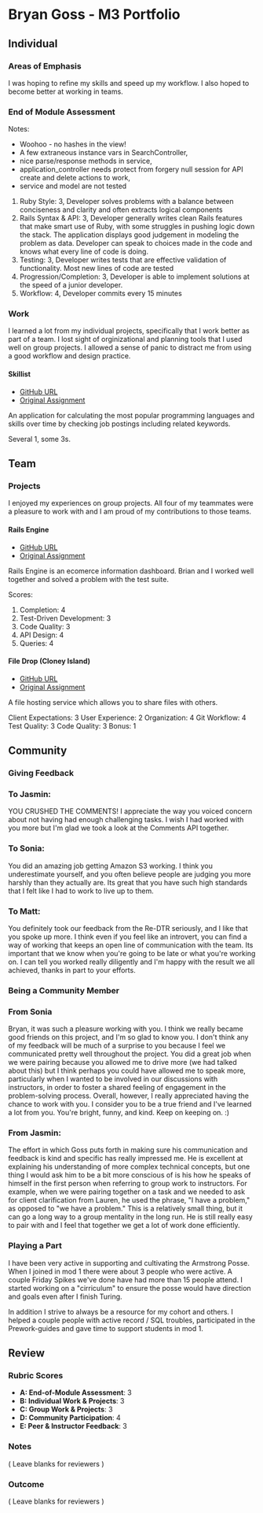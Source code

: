 # Bryan Goss - M3 Portfolio
## Individual

### Areas of Emphasis

I was hoping to refine my skills and speed up my workflow. I also hoped to become better at working in teams.

### End of Module Assessment

Notes:

*  Woohoo - no hashes in the view!
*  A few extraneous instance vars in SearchController,
*  nice parse/response methods in service,
*  application_controller needs protect from forgery null session for API create and delete actions to work,
*  service and model are not tested

1. Ruby Style:              3, Developer solves problems with a balance between conciseness and clarity and often extracts logical components
2. Rails Syntax & API:      3, Developer generally writes clean Rails features that make smart use of Ruby, with some struggles in pushing logic down the stack. The application displays good judgement in modeling the problem as data. Developer can speak to choices made in the code and knows what every line of code is doing.
3. Testing:                 3, Developer writes tests that are effective validation of functionality. Most new lines of code are tested
4. Progression/Completion:  3, Developer is able to implement solutions at the speed of a junior developer.
5. Workflow: 4, Developer commits every 15 minutes

### Work

I learned a lot from my individual projects, specifically that I work better as part of a team. I lost sight of orginizational and planning tools that I used well on group projects. I allowed a sense of panic to distract me from using a good workflow and design practice.

#### Skillist

* [GitHub URL](https://github.com/bcgoss/skillist)
* [Original Assignment](https://github.com/turingschool/lesson_plans/blob/master/ruby_03-professional_rails_applications/self_directed_project.md)

An application for calculating the most popular programming languages and skills over time by checking job postings including related keywords.

Several 1, some 3s.

## Team

### Projects

I enjoyed my experiences on group projects. All four of my teammates were a pleasure to work with and I am proud of my contributions to those teams. 

#### Rails Engine

* [GitHub URL](https://github.com/bcgoss/rails_engine)
* [Original Assignment](https://github.com/turingschool/lesson_plans/blob/master/ruby_03-professional_rails_applications/rails_engine.md)

Rails Engine is an ecomerce information dashboard. Brian and I worked well together and solved a problem with the test suite.

Scores: 
1. Completion: 4
2. Test-Driven Development: 3
3. Code Quality: 3
4. API Design: 4
5. Queries: 4

#### File Drop (Cloney Island)

* [GitHub URL](https://github.com/tgisg/filedrop)
* [Original Assignment](https://github.com/turingschool/lesson_plans/blob/master/ruby_03-professional_rails_applications/cloney_island.md)

A file hosting service which allows you to share files with others.

Client Expectations: 3
User Experience: 2
Organization: 4
Git Workflow: 4
Test Quality: 3
Code Quality: 3
Bonus: 1

## Community

### Giving Feedback

### To Jasmin:
YOU CRUSHED THE COMMENTS! I appreciate the way you voiced concern about not having had enough challenging tasks. I wish I had worked with you more but I'm glad we took a look at the Comments API together.

### To Sonia:
You did an amazing job getting Amazon S3 working. I think you underestimate yourself, and you often believe people are judging you more harshly than they actually are. Its great that you have such high standards that I felt like I had to work to live up to them.

### To Matt:
You definitely took our feedback from the Re-DTR seriously, and I like that you spoke up more. I think even if you feel like an introvert, you can find a way of working that keeps an open line of communication with the team. Its important that we know when you're going to be late or what you're working on. I can tell you worked really diligently and I'm happy with the result we all achieved, thanks in part to your efforts.

### Being a Community Member

### From Sonia

Bryan, it was such a pleasure working with you. I think we really became good friends on this project, and I'm so glad to know you. I don't think any of my feedback will be much of a surprise to you because I feel we communicated pretty well throughout the project. You did a great job when we were pairing because you allowed me to drive more (we had talked about this) but I think perhaps you could have allowed me to speak more, particularly when I wanted to be involved in our discussions with instructors, in order to foster a shared feeling of engagement in the problem-solving process. Overall, however, I really appreciated having the chance to work with you. I consider you to be a true friend and I've learned a lot from you. You're bright, funny, and kind. Keep on keeping on. :)

### From Jasmin:
The effort in which Goss puts forth in making sure his communication and feedback is kind and specific has really impressed me. He is excellent at explaining his understanding of more complex technical concepts, but one thing I would ask him to be a bit more conscious of is his how he speaks of himself in the first person when referring to group work to instructors. For example, when we were pairing together on a task and we needed to ask for client clarification from Lauren, he used the phrase, "I have a problem," as opposed to "we have a problem." This is a relatively small thing, but it can go a long way to a group mentality in the long run. He is still really easy to pair with and I feel that together we get a lot of work done efficiently.



### Playing a Part

I have been very active in supporting and cultivating the Armstrong Posse. When I joined in mod 1 there were about 3 people who were active. A couple Friday Spikes we've done have had more than 15 people attend. I started working on a "cirriculum" to ensure the posse would have direction and goals even after I finish Turing.

In addition I strive to always be a resource for my cohort and others. I helped a couple people with active record / SQL troubles, participated in the Prework-guides and gave time to support students in mod 1.

## Review

### Rubric Scores

* **A: End-of-Module Assessment**: 3
* **B: Individual Work & Projects**: 3
* **C: Group Work & Projects**: 3
* **D: Community Participation**: 4
* **E: Peer & Instructor Feedback**: 3

### Notes

( Leave blanks for reviewers )

### Outcome

( Leave blanks for reviewers )
